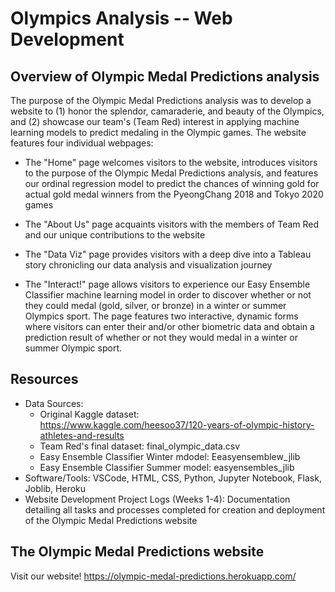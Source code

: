 # Olympics Analysis -- Web Development

## Overview of Olympic Medal Predictions analysis 
The purpose of the Olympic Medal Predictions analysis was to develop a website to (1) honor the splendor, camaraderie, and beauty of the Olympics, and (2) showcase our team's (Team Red) interest in applying machine learning models to predict medaling in the Olympic games. The website features four individual webpages:

 - The "Home" page welcomes visitors to the website, introduces visitors to the purpose of the Olympic Medal Predictions analysis, and features our ordinal regression model to predict the chances of winning gold for actual gold medal winners from the PyeongChang 2018 and Tokyo 2020 games

 - The "About Us" page acquaints visitors with the members of Team Red and our unique contributions to the website 

 - The "Data Viz" page provides visitors with a deep dive into a Tableau story chronicling our data analysis and visualization journey

 - The "Interact!" page allows visitors to experience our Easy Ensemble Classifier machine learning model in order to discover whether or not they could medal (gold, silver, or bronze) in a winter or summer Olympics sport. The page features two interactive, dynamic forms where visitors can enter their and/or other biometric data and obtain a prediction result of whether or not they would medal in a winter or summer Olympic sport.

## Resources
- Data Sources:    
    - Original Kaggle dataset:       
    https://www.kaggle.com/heesoo37/120-years-of-olympic-history-athletes-and-results
    - Team Red's final dataset: final_olympic_data.csv
    - Easy Ensemble Classifier Winter mdodel: Eeasyensemblew_jlib
    - Easy Ensemble Classifier Summer model: easyensembles_jlib
- Software/Tools: VSCode, HTML, CSS, Python, Jupyter Notebook, Flask, Joblib, Heroku
- Website Development Project Logs (Weeks 1-4): Documentation detailing all tasks and processes completed for creation and deployment of the Olympic Medal Predictions website


## The Olympic Medal Predictions website
Visit our website!
https://olympic-medal-predictions.herokuapp.com/

